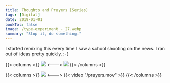 ```yaml
---
title: Thoughts and Prayers [Series]
tags: [Digital]
date: 2019-01-01
bookToc: false
image: /type-experiment_-_27.webp
summary: "Stop it, do something."
---
```

I started remixing this every time I saw a school shooting on the news. I ran out of ideas pretty quickly. :-(

{{< columns >}}
![](/type-experiment_-_29.webp)
<--->
![](/prayers-03.webp)
{{< /columns >}}

{{< columns >}}
![](/prayers-04.webp)
<--->
{{< video "/prayers.mov" >}}
{{< /columns >}}